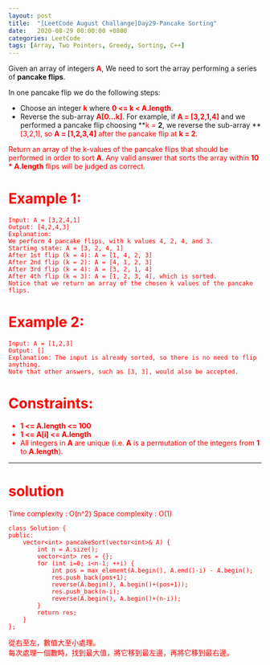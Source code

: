 ```yaml
---
layout: post
title:  "[LeetCode August Challange]Day29-Pancake Sorting"
date:   2020-08-29 00:00:00 +0800
categories: LeetCode
tags: [Array, Two Pointers, Greedy, Sorting, C++]
---
```

Given an array of integers **<font color="red">A</font>**, We need to sort the array performing a series of **pancake flips**.

In one pancake flip we do the following steps:
- Choose an integer **<font color="red">k</font>** where **<font color="red">0 <= k < A.length</font>**.
- Reverse the sub-array **<font color="red">A[0...k]</font>**.
For example, if **<font color="red">A = [3,2,1,4]</font>** and we performed a pancake flip choosing **<font color="red">k = </font>**2</font>**, we reverse the sub-array **<font color="red">[3,2,1], so **<font color="red">A = [1,2,3,4]</font>** after the pancake flip at **<font color="red">k = 2</font>**.

Return an array of the k-values of the pancake flips that should be performed in order to sort **<font color="red">A</font>**. Any valid answer that sorts the array within **<font color="red">10 * A.length</font>** flips will be judged as correct.

# Example 1:  
	Input: A = [3,2,4,1]
	Output: [4,2,4,3]
	Explanation: 
	We perform 4 pancake flips, with k values 4, 2, 4, and 3.
	Starting state: A = [3, 2, 4, 1]
	After 1st flip (k = 4): A = [1, 4, 2, 3]
	After 2nd flip (k = 2): A = [4, 1, 2, 3]
	After 3rd flip (k = 4): A = [3, 2, 1, 4]
	After 4th flip (k = 3): A = [1, 2, 3, 4], which is sorted.
	Notice that we return an array of the chosen k values of the pancake flips.

# Example 2:  
	Input: A = [1,2,3]
	Output: []
	Explanation: The input is already sorted, so there is no need to flip anything.
	Note that other answers, such as [3, 3], would also be accepted.

# Constraints:  
- **<font color="red">1 <= A.length <= 100</font>**
- **<font color="red">1 <= A[i] <= A.length</font>**
- All integers in **<font color="red">A</font>** are unique (i.e. **<font color="red">A</font>** is a permutation of the integers from **<font color="red">1</font>** to **<font color="red">A.length</font>**).

______________________  

# solution

Time complexity : O(n^2)
Space complexity : O(1)

	class Solution {
	public:
	    vector<int> pancakeSort(vector<int>& A) {
	        int n = A.size();
	        vector<int> res = {};
	        for (int i=0; i<n-1; ++i) {
	            int pos = max_element(A.begin(), A.end()-i) - A.begin();
	            res.push_back(pos+1);
	            reverse(A.begin(), A.begin()+(pos+1));
	            res.push_back(n-i);
	            reverse(A.begin(), A.begin()+(n-i));
	        }
	        return res;
	    }
	};

從右至左，數值大至小處理。  
每次處理一個數時，找到最大值，將它移到最左邊，再將它移到最右邊。